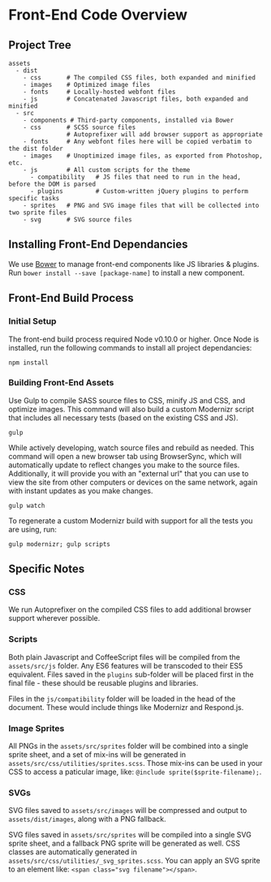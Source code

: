 # Front-End Code Overview

## Project Tree

    assets
      - dist
        - css       # The compiled CSS files, both expanded and minified
        - images    # Optimized image files
        - fonts     # Locally-hosted webfont files
        - js        # Concatenated Javascript files, both expanded and minified
      - src
        - components # Third-party components, installed via Bower
        - css       # SCSS source files
                    # Autoprefixer will add browser support as appropriate
        - fonts     # Any webfont files here will be copied verbatim to the dist folder
        - images    # Unoptimized image files, as exported from Photoshop, etc.
        - js        # All custom scripts for the theme
          - compatibility   # JS files that need to run in the head, before the DOM is parsed
          - plugins         # Custom-written jQuery plugins to perform specific tasks
        - sprites   # PNG and SVG image files that will be collected into two sprite files
        - svg       # SVG source files

## Installing Front-End Dependancies

We use [Bower](http://bower.io) to manage front-end components like JS libraries & plugins. Run `bower install --save [package-name]` to install a new component.


## Front-End Build Process

### Initial Setup

The front-end build process required Node v0.10.0 or higher. Once Node is installed, run the following commands to install all project dependancies:

    npm install

### Building Front-End Assets

Use Gulp to compile SASS source files to CSS, minify JS and CSS, and optimize images. This command will also build a custom Modernizr script that includes all necessary tests (based on the existing CSS and JS).

    gulp

While actively developing, watch source files and rebuild as needed. This command will open a new browser tab using BrowserSync, which will automatically update to reflect changes you make to the source files. Additionally, it will provide you with an "external url" that you can use to view the site from other computers or devices on the same network, again with instant updates as you make changes.

    gulp watch

To regenerate a custom Modernizr build with support for all the tests you are using, run:

    gulp modernizr; gulp scripts


## Specific Notes

### CSS

We run Autoprefixer on the compiled CSS files to add additional browser support wherever possible.

### Scripts

Both plain Javascript and CoffeeScript files will be compiled from the `assets/src/js` folder. Any ES6 features will be transcoded to their ES5 equivalent. Files saved in the `plugins` sub-folder will be placed first in the final file - these should be reusable plugins and libraries.

Files in the `js/compatibility` folder will be loaded in the head of the document. These would include things like Modernizr and Respond.js.

### Image Sprites

All PNGs in the `assets/src/sprites` folder will be combined into a single sprite sheet, and a set of mix-ins will be generated in `assets/src/css/utilities/sprites.scss`. Those mix-ins can be used in your CSS to access a paticular image, like: `@include sprite($sprite-filename);`.

### SVGs

SVG files saved to `assets/src/images` will be compressed and output to `assets/dist/images`, along with a PNG fallback.

SVG files saved in `assets/src/sprites` will be compiled into a single SVG sprite sheet, and a fallback PNG sprite will be generated as well. CSS classes are automatically generated in `assets/src/css/utilities/_svg_sprites.scss`. You can apply an SVG sprite to an element like: `<span class="svg filename"></span>`.